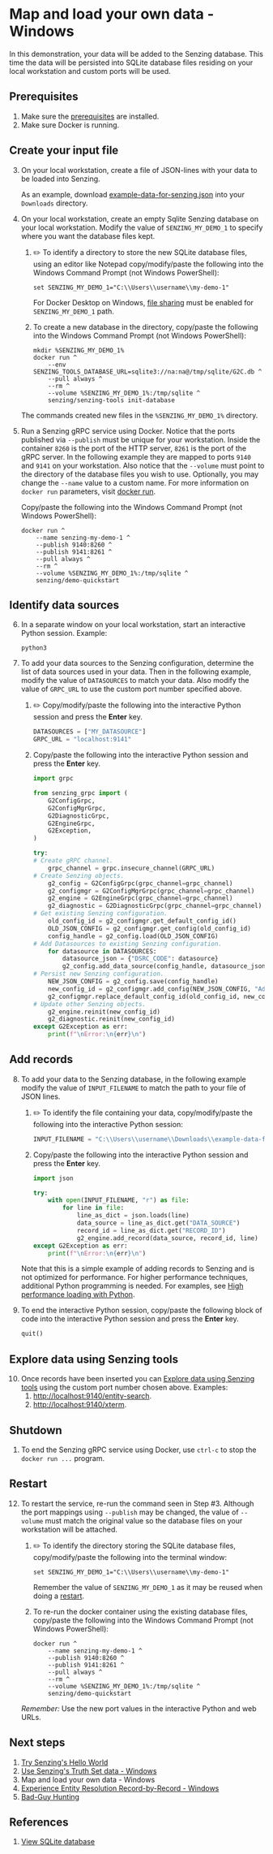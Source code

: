 # Map and load your own data  - Windows

In this demonstration, your data will be added to the Senzing database.
This time the data will be persisted into SQLite database files residing on your local workstation
and custom ports will be used.

## Prerequisites

1. Make sure the
   [prerequisites](README.md#Prerequisistes)
   are installed.
1. Make sure Docker is running.

## Create your input file

3. On your local workstation, create a file of JSON-lines with your data to be loaded into Senzing.

   As an example, download
   [example-data-for-senzing.json](https://raw.githubusercontent.com/senzing-garage/knowledge-base/main/proposals/streamline/example-data-for-senzing.json) into your `Downloads` directory.

4. On your local workstation, create an empty Sqlite Senzing database on your local workstation.
   Modify the value of `SENZING_MY_DEMO_1` to specify where you want the database files kept.

    1. :pencil2:
       To identify a directory to store the new SQLite database files,
       using an editor like Notepad
       copy/modify/paste the following into the Windows Command Prompt (not Windows PowerShell):

        ```console
        set SENZING_MY_DEMO_1="C:\\Users\\username\\my-demo-1"
        ```

        For Docker Desktop on Windows,
        [file sharing](https://github.com/senzing-garage/knowledge-base/blob/main/HOWTO/share-directories-with-docker.md#windows)
        must be enabled for `SENZING_MY_DEMO_1` path.

    1. To create a new database in the directory,
       copy/paste the following into the Windows Command Prompt (not Windows PowerShell):

        ```console
        mkdir %SENZING_MY_DEMO_1%
        docker run ^
            --env SENZING_TOOLS_DATABASE_URL=sqlite3://na:na@/tmp/sqlite/G2C.db ^
            --pull always ^
            --rm ^
            --volume %SENZING_MY_DEMO_1%:/tmp/sqlite ^
            senzing/senzing-tools init-database

        ```

   The commands created new files in the `%SENZING_MY_DEMO_1%` directory.

1. Run a Senzing gRPC service using Docker.
   Notice that the ports published via `--publish` must be unique for your workstation.
   Inside the container `8260` is the port of the HTTP server, `8261` is the port of the gRPC server.
   In the following example they are mapped to ports `9140` and `9141` on your workstation.
   Also notice that the `--volume` must point to the directory of the database files you wish to use.
   Optionally, you may change the `--name` value to a custom name.
   For more information on `docker run` parameters,
   visit [docker run](https://docs.docker.com/engine/reference/commandline/run/).

   Copy/paste the following into the Windows Command Prompt (not Windows PowerShell):

    ```console
    docker run ^
        --name senzing-my-demo-1 ^
        --publish 9140:8260 ^
        --publish 9141:8261 ^
        --pull always ^
        --rm ^
        --volume %SENZING_MY_DEMO_1%:/tmp/sqlite ^
        senzing/demo-quickstart

    ```

## Identify data sources

6. In a separate window on your local workstation, start an interactive Python session.
   Example:

    ```console
    python3

    ```

1. To add your data sources to the Senzing configuration,
   determine the list of data sources used in your data.
   Then in the following example, modify the value of `DATASOURCES` to match your data.
   Also modify the value of `GRPC_URL` to use the custom port number specified above.

    1. :pencil2:
       Copy/modify/paste the following into the interactive Python session
       and press the **Enter** key.

        ```python
        DATASOURCES = ["MY_DATASOURCE"]
        GRPC_URL = "localhost:9141"
        ```

    1. Copy/paste the following into the interactive Python session
       and press the **Enter** key.

        ```python
        import grpc

        from senzing_grpc import (
            G2ConfigGrpc,
            G2ConfigMgrGrpc,
            G2DiagnosticGrpc,
            G2EngineGrpc,
            G2Exception,
        )

        try:
        # Create gRPC channel.
            grpc_channel = grpc.insecure_channel(GRPC_URL)
        # Create Senzing objects.
            g2_config = G2ConfigGrpc(grpc_channel=grpc_channel)
            g2_configmgr = G2ConfigMgrGrpc(grpc_channel=grpc_channel)
            g2_engine = G2EngineGrpc(grpc_channel=grpc_channel)
            g2_diagnostic = G2DiagnosticGrpc(grpc_channel=grpc_channel)
        # Get existing Senzing configuration.
            old_config_id = g2_configmgr.get_default_config_id()
            OLD_JSON_CONFIG = g2_configmgr.get_config(old_config_id)
            config_handle = g2_config.load(OLD_JSON_CONFIG)
        # Add Datasources to existing Senzing configuration.
            for datasource in DATASOURCES:
                datasource_json = {"DSRC_CODE": datasource}
                g2_config.add_data_source(config_handle, datasource_json)
        # Persist new Senzing configuration.
            NEW_JSON_CONFIG = g2_config.save(config_handle)
            new_config_id = g2_configmgr.add_config(NEW_JSON_CONFIG, "Add TruthSet datasources")
            g2_configmgr.replace_default_config_id(old_config_id, new_config_id)
        # Update other Senzing objects.
            g2_engine.reinit(new_config_id)
            g2_diagnostic.reinit(new_config_id)
        except G2Exception as err:
            print(f"\nError:\n{err}\n")

        ```

## Add records

8. To add your data to the Senzing database,
   in the following example modify the value of `INPUT_FILENAME` to match the path to your file of JSON lines.

    1. :pencil2:
       To identify the file containing your data,
       copy/modify/paste the following into the interactive Python session:

        ```python
        INPUT_FILENAME = "C:\\Users\\username\\Downloads\\example-data-for-senzing.json"
        ```

    1. Copy/paste the following into the interactive Python session
       and press the **Enter** key.

        ```python
        import json

        try:
            with open(INPUT_FILENAME, "r") as file:
                for line in file:
                    line_as_dict = json.loads(line)
                    data_source = line_as_dict.get("DATA_SOURCE")
                    record_id = line_as_dict.get("RECORD_ID")
                    g2_engine.add_record(data_source, record_id, line)
        except G2Exception as err:
            print(f"\nError:\n{err}\n")

        ```

   Note that this is a simple example of adding records to Senzing and is not optimized for performance.
   For higher performance techniques, additional Python programming is needed.
   For examples, see
   [High performance loading with Python](#).

1. To end the interactive Python session,
   copy/paste the following block of code into the interactive Python session
   and press the **Enter** key.

    ```python
    quit()

    ```

## Explore data using Senzing tools

10. Once records have been inserted you can
   [Explore data using Senzing tools](use-senzings-truth-set-data-windows.md#explore-data-using-senzing-tools) using
   the custom port number chosen above.  Examples:
    1. [http://localhost:9140/entity-search](http://localhost:9140/entity-search).
    1. [http://localhost:9140/xterm](http://localhost:9140/xterm).

## Shutdown

1. To end the Senzing gRPC service using Docker,
   use `ctrl-c` to stop the `docker run ...` program.

## Restart

12. To restart the service, re-run the command seen in Step #3.
   Although the port mappings using `--publish` may be changed, the value of `--volume`
   must match the original value so the database files on your workstation will be attached.

    1. :pencil2:
       To identify the directory storing the SQLite database files,
       copy/modify/paste the following into the terminal window:

        ```console
        set SENZING_MY_DEMO_1="C:\\Users\\username\\my-demo-1"
        ```

        Remember the value of `SENZING_MY_DEMO_1` as it may be reused when doing a
        [restart](#restart).

    1. To re-run the docker container using the existing database files,
    copy/paste the following into the Windows Command Prompt (not Windows PowerShell):

        ```console
        docker run ^
            --name senzing-my-demo-1 ^
            --publish 9140:8260 ^
            --publish 9141:8261 ^
            --pull always ^
            --rm ^
            --volume %SENZING_MY_DEMO_1%:/tmp/sqlite ^
            senzing/demo-quickstart

        ```

    *Remember:* Use the new port values in the interactive Python and web URLs.

## Next steps

1. [Try Senzing's Hello World](README.md)
1. [Use Senzing's Truth Set data - Windows](use-senzings-truth-set-data-windows.md)
1. Map and load your own data - Windows
1. [Experience Entity Resolution Record-by-Record - Windows](experience-entity-resolution-record-by-record-windows.md)
1. [Bad-Guy Hunting](bad-guy-hunting/bad-guy-hunting-windows.md)

## References

1. [View SQLite database](coleifer-sqlite-web.md)
